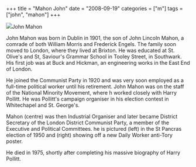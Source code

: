 +++
title = "Mahon John"
date = "2008-09-19"
categories = ["m"]
tags = ["john", "mahon"]
+++

![](http://79.170.40.183/grahamstevenson.me.uk/images/stories/Mahon%20John(1).jpg)John Mahon

John Mahon was born in Dublin in 1901, the son of John Lincoln Mahon, a comrade of both William Morris and Frederick Engels. The family soon moved to London, where they lived at Brixton. He was educated at St. Olive's and St, Saviour's Grammar School in Tooley Street, in Southwark. His first job was at Buck and Hickman, an engineering works in the East End of London.

He joined the Communist Party in 1920 and was very soon employed as a full-time political worker until his retirement. John Mahon was on the staff of the National Minority Movement, where h worked closely with Harry Pollitt. He was Pollitt's campaign organiser in his election contest in Whitechapel and St. George's.

Mahon (centre) was then Industrial Organiser and later became District Secretary of the London District Communist Party, a member of the Executive and Political Committees. he is pictured (left) in the St Pancras election of 1950 and (right) showing off a new Daily Worker anti-Tory poster.  

He died in 1975, shortly after completing his massive biography of Harry Pollitt.
